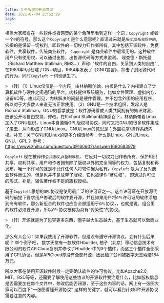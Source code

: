 ```yaml
---
title: 关于版权和开源协议
date: 2021-07-04 23:52:29
tags:
---
```


相信大家都有在一些软件或者网页的某个角落里看到这样一个词：`Copyright` 或者一个`©`的符号，那么这个`Copyright` 是什么意思呢? 直译过来就是`版权`,`受版权保护的`, 它指的是保留一切权利，即软件的一切权力归作者所有。其中包括开源软件，免费软件，共享软件，传统商业软件。 `Copyright` 是商业软件中最常用的。这种软件用户只有使用权，可以通过出售，出售源代码等方式来盈利。
理查德﹡斯托曼（Richard Matthew Stallman, RMS...）声称: &quot;软件的自由，关系到人类的自由&quot; , 在1983年9月创建了GNU项目，1984年发表了《GNU宣言》，抨击了封闭源代码的行为，同时`Copyleft` 一词也诞生了。

&gt; （转）（1）Linux仅仅是一个内核，由林纳斯创始。内核是什么？内核建立了计算机软件与硬件之间通讯的平台，内核提供系统服务，比如文件管理、虚拟内存、设备I/O等。由此可见，内核解决的问题是硬件管理，并不包含外围的应用程序，所以对于大多数人来说无法正常使用。（2）GNU是一个技术组织，发起人是 Richard Stallman。GNU的哲学就是：软件源码看成人类共同拥有的知识财富，应该公开地自由交换、修改。在Richard Stallman精神感召下，林纳斯带着Linux加入了GNU组织，Linux本身遵循GPL版权可协议，同时又把GNU的很多软件集成了进去，从而形成了GNU/Linux。GNU/Linux的意思是：外围程序/操作系统内核。补充：关于GNU和Linux的更多介绍请参考：什么是Linux、GNU/Linux、GNU、GPL？ 参考： https://www.zhihu.com/question/39160602/answer/1690683979


`Copyleft` 现在被译作`公共版权`,`非盈利版权`， 它反对一切权力归作者所有，保护知识共享，权利共享，用户和作者拥有除了版权以外的完全同等的权力，包括复制和再发布，唯一不许可的就是不允许任何人将软件据为私有。`Copyleft` 是为了反对商业软件而生的，但是也并不是放弃了版权，它也被译作“著佐权”， 即通过许可证的形式，补足，辅佐著作权不足的版权授权。

基于`Copyleft`思想的`GPL`协议是使用最广泛的许可证之一。这个许可证在开放源代码的前提下要求用户修改后的软件要开源，并且如果用户将`GPL`许可证的软件添加到专有软件，那么新组合的软件也应当全部适用于`GPL`协议，，也就是说，组合里的软件必须要开源，所以`GPL`协议被称为具有&quot;传染性&quot;的协议。

&gt; （转）开源就是为了包容更多东西，圈子越大生态越大，基于生态就可以做商业化。

那么有人会问：如果我使用了开源软件，但是没有遵守开源协议，会有什么后果呢？ 举个例子吧， 数字天堂有一款软件Hbuilder, 柚子（北京）移动信息技术有限公司的软件APICloud复制并修改了Hbuilder中的3个插件，而这三个插件全部采用了GPL协议，但是APICloud却没有全部开源，因此柚子公司被数字天堂索赔184万元。


所以大家在使用开源软件时候一定要确认软件的许可协议，比如Apache2.0, MIT，BSD等等，还需要了解使用这些协议的开源软件要注意什么，比如版权信息是否需要加在每个文件中，修改后能否闭源，至于这些内容的话，网上有一张图大家可以百度下&quot;一张图看懂开源协议&quot; 这样的关键字，就可以看到针对6种开源协议需要注意的内容。